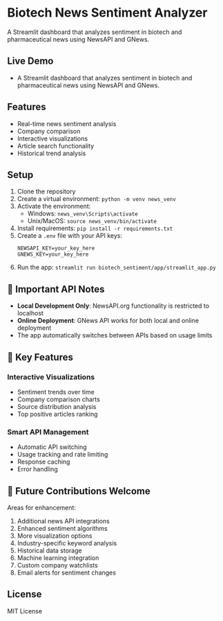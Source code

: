 # Biotech News Sentiment Analyzer
A Streamlit dashboard that analyzes sentiment in biotech and pharmaceutical news using NewsAPI and GNews.

## Live Demo
- A Streamlit dashboard that analyzes sentiment in biotech and pharmaceutical news using NewsAPI and GNews.

## Features
- Real-time news sentiment analysis
- Company comparison
- Interactive visualizations
- Article search functionality
- Historical trend analysis

## Setup
1. Clone the repository
2. Create a virtual environment: `python -m venv news_venv`
3. Activate the environment: 
   - Windows: `news_venv\Scripts\activate`
   - Unix/MacOS: `source news_venv/bin/activate`
4. Install requirements: `pip install -r requirements.txt`
5. Create a `.env` file with your API keys:
   ```
   NEWSAPI_KEY=your_key_here
   GNEWS_KEY=your_key_here
   ```
6. Run the app: `streamlit run biotech_sentiment/app/streamlit_app.py`

## 🚨 Important API Notes
- **Local Development Only**: NewsAPI.org functionality is restricted to localhost
- **Online Deployment**: GNews API works for both local and online deployment
- The app automatically switches between APIs based on usage limits

## 🌟 Key Features

### Interactive Visualizations
- Sentiment trends over time
- Company comparison charts
- Source distribution analysis
- Top positive articles ranking

### Smart API Management
- Automatic API switching
- Usage tracking and rate limiting
- Response caching
- Error handling

## 🔄 Future Contributions Welcome

Areas for enhancement:
1. Additional news API integrations
2. Enhanced sentiment algorithms
3. More visualization options
4. Industry-specific keyword analysis
5. Historical data storage
6. Machine learning integration
7. Custom company watchlists
8. Email alerts for sentiment changes

## License

MIT License
